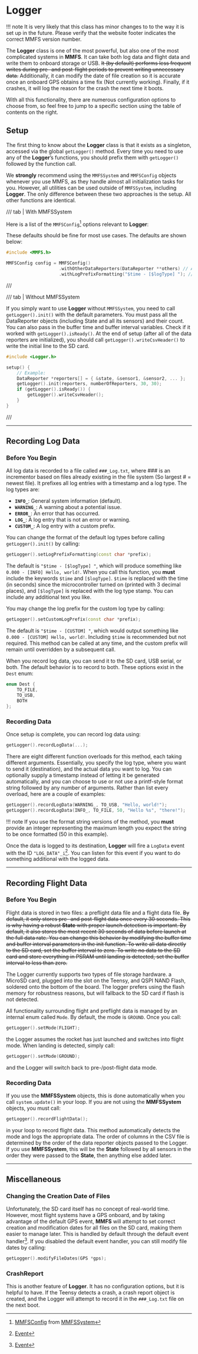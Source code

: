 # Logger

!!! note
    It is very likely that this class has minor changes to to the way it is set up in the future. Please verify that the website footer indicates the correct MMFS version number.

The **Logger** class is one of the most powerful, but also one of the most complicated systems in **MMFS**. It can take both log data and flight data and write them to onboard storage or USB. ~~It (by default) performs less frequent writes during pre- and post-flight periods to prevent writing unnecessary data.~~ Additionally, it can modify the date of file creation so it is accurate once an onboard GPS obtains a time fix (Not currently working). Finally, if it crashes, it will log the reason for the crash the next time it boots.

With all this functionality, there are numerous configuration options to choose from, so feel free to jump to a specific section using the table of contents on the right.

## Setup

The first thing to know about the **Logger** class is that it exists as a singleton, accessed via the global `getLogger()` method. Every time you need to use any of the **Logger**’s functions, you should prefix them with `getLogger()` followed by the function call.

We **strongly** recommend using the `MMFSSystem` and `MMFSConfig` objects whenever you use MMFS, as they handle almost all initialization tasks for you. However, all utilities can be used outside of `MMFSSystem`, including **Logger**. The only difference between these two approaches is the setup. All other functions are identical.

/// tab | With MMFSSystem

Here is a list of the `MMFSConfig`[^1] options relevant to **Logger**:

These defaults should be fine for most use cases. The defaults are shown below:

```cpp
#include <MMFS.h>

MMFSConfig config = MMFSConfig()
                    .withOtherDataReporters(DataReporter **others) // Add additional objects that can report flight data
                    .withLogPrefixFormatting("$time - [$logType] "); // Change format string for log data (must include $time and $logType)
```

///

/// tab | Without MMFSSystem

If you simply want to use **Logger** without `MMFSSystem`, you need to call `getLogger().init()` with the default parameters. You must pass all the DataReporter objects (including State and all its sensors) and their count. You can also pass in the buffer time and buffer interval variables. Check if it worked with `getLogger().isReady()`. At the end of setup (after all of the data reporters are initialized), you should call `getLogger().writeCsvHeader()` to write the initial line to the SD card.

```cpp
#include <Logger.h>

setup() {
    // Example:
    DataReporter *reporters[] = { &state, &sensor1, &sensor2, ... };
    getLogger().init(reporters, numberOfReporters, 30, 30);
    if (getLogger().isReady()) {
        getLogger().writeCsvHeader();
    }
}
```

///

---

## Recording Log Data

### Before You Begin

All log data is recorded to a file called `###_Log.txt`, where ### is an incrementor based on files already existing in the file system (So largest # = newest file). It prefixes all log entries with a timestamp and a log type. The log types are:

- **`INFO_`**: General system information (default).
- **`WARNING_`**: A warning about a potential issue.
- **`ERROR_`**: An error that has occurred.
- **`LOG_`**: A log entry that is not an error or warning.
- **`CUSTOM_`**: A log entry with a custom prefix.

You can change the format of the default log types before calling `getLogger().init()` by calling:

```cpp
getLogger().setLogPrefixFormatting(const char *prefix);
```

The default is `"$time - [$logType] "`, which will produce something like `0.000 - [INFO] Hello, world!`. When you call this function, you **must** include the keywords `$time` and `[$logType]`. `$time` is replaced with the time (in seconds) since the microcontroller turned on (printed with 3 decimal places), and `[$logType]` is replaced with the log type stamp. You can include any additional text you like.

You may change the log prefix for the custom log type by calling:

```cpp
getLogger().setCustomLogPrefix(const char *prefix);
```

The default is `"$time - [CUSTOM] "`, which would output something like `0.000 - [CUSTOM] Hello, world!`. Including `$time` is recommended but not required. This method can be called at any time, and the custom prefix will remain until overridden by a subsequent call.

When you record log data, you can send it to the SD card, USB serial, or both. The default behavior is to record to both. These options exist in the `Dest` enum:

```cpp
enum Dest {
    TO_FILE,
    TO_USB,
    BOTH
};
```

### Recording Data

Once setup is complete, you can record log data using:

```cpp
getLogger().recordLogData(...);
```

There are eight different function overloads for this method, each taking different arguments. Essentially, you specify the log type, where you want to send it (destination), and the actual data you want to log. You can optionally supply a timestamp instead of letting it be generated automatically, and you can choose to use or not use a printf-style format string followed by any number of arguments. Rather than list every overload, here are a couple of examples:

```cpp
getLogger().recordLogData(WARNING_, TO_USB, "Hello, world!");
getLogger().recordLogData(INFO_, TO_FILE, 50, "Hello %s", "there!");
```

!!! note
    If you use the format string versions of the method, you **must** provide an integer representing the maximum length you expect the string to be once formatted (50 in this example).

Once the data is logged to its destination, **Logger** will fire a `LogData` event with the ID `"LOG_DATA"_i`[^2]. You can listen for this event if you want to do something additional with the logged data.

---

## Recording Flight Data

### Before You Begin

Flight data is stored in two files: a preflight data file and a flight data file. ~~By default, it only stores pre- and post-flight data once every 30 seconds. This is why having a robust **State** with proper launch detection is important. By default, it also stores the most recent 30 seconds of data before launch at the full data rate. You can change this behavior by modifying the buffer time and buffer interval parameters in the init function. To write all data directly to the SD card, set the buffer interval to zero. To write no data to the SD card and store everything in PSRAM until landing is detected, set the buffer interval to less than zero.~~

The Logger currently supports two types of file storage hardware. a MicroSD card, plugged into the slot on the Teensy, and QSPI NAND Flash, soldered onto the bottom of the board. The logger prefers using the flash memory for robustness reasons, but will fallback to the SD card if flash is not detected.

All functionality surrounding flight and preflight data is managed by an internal enum called `Mode`. By default, the mode is `GROUND`. Once you call:

```cpp
getLogger().setMode(FLIGHT);
```

the Logger assumes the rocket has just launched and switches into flight mode. When landing is detected, simply call:

```cpp
getLogger().setMode(GROUND);
```

and the Logger will switch back to pre-/post-flight data mode.

### Recording Data

If you use the **MMFSSystem** objects, this is done automatically when you call `system.update()` in your loop. If you are not using the **MMFSSystem** objects, you must call:

```cpp
getLogger().recordFlightData();
```

in your loop to record flight data. This method automatically detects the mode and logs the appropriate data. The order of columns in the CSV file is determined by the order of the data reporter objects passed to the Logger. If you use **MMFSSystem**, this will be the **State** followed by all sensors in the order they were passed to the **State**, then anything else added later.

---

## Miscellaneous

### Changing the Creation Date of Files

Unfortunately, the SD card itself has no concept of real-world time. However, most flight systems have a GPS onboard, and by taking advantage of the default GPS event, **MMFS** will attempt to set correct creation and modification dates for all files on the SD card, making them easier to manage later. This is handled by default through the default event handler[^2]. If you disabled the default event handler, you can still modify file dates by calling:

```cpp
getLogger().modifyFileDates(GPS *gps);
```

### CrashReport

This is another feature of **Logger**. It has no configuration options, but it is helpful to have. If the Teensy detects a crash, a crash report object is created, and the Logger will attempt to record it in the `###_Log.txt` file on the next boot.

[^1]: [MMFSConfig](mmfssys.md#mmfsconfig) from [MMFSSystem](mmfssys.md)  
[^2]: [Event](event.md)


